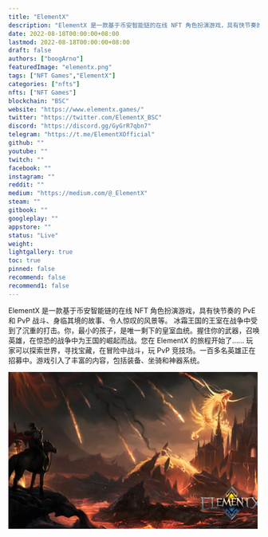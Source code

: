 ```yaml
---
title: "ElementX"
description: "ElementX 是一款基于币安智能链的在线 NFT 角色扮演游戏，具有快节奏的 PvE 和 PvP 战斗、身临其境的故事、令人惊叹的风景等。"
date: 2022-08-18T00:00:00+08:00
lastmod: 2022-08-18T00:00:00+08:00
draft: false
authors: ["boogArno"]
featuredImage: "elementx.png"
tags: ["NFT Games","ElementX"]
categories: ["nfts"]
nfts: ["NFT Games"]
blockchain: "BSC"
website: "https://www.elementx.games/"
twitter: "https://twitter.com/ElementX_BSC"
discord: "https://discord.gg/GyGrR7qbn7"
telegram: "https://t.me/ElementXOfficial"
github: ""
youtube: ""
twitch: ""
facebook: ""
instagram: ""
reddit: ""
medium: "https://medium.com/@_ElementX"
steam: ""
gitbook: ""
googleplay: ""
appstore: ""
status: "Live"
weight: 
lightgallery: true
toc: true
pinned: false
recommend: false
recommend1: false
---
```

ElementX 是一款基于币安智能链的在线 NFT 角色扮演游戏，具有快节奏的 PvE 和 PvP 战斗、身临其境的故事、令人惊叹的风景等。
冰霜王国的王室在战争中受到了沉重的打击。你，最小的孩子，是唯一剩下的皇室血统。握住你的武器，召唤英雄，在惊恐的战争中为王国的崛起而战。您在 ElementX 的旅程开始了……
玩家可以探索世界，寻找宝藏，在冒险中战斗，玩 PvP 竞技场。一百多名英雄正在招募中。游戏引入了丰富的内容，包括装备、坐骑和神器系统。

![elementx-dapp-games-bsc-image1-500x315_166da4d6623c88cf9ebeb8e79061e6a1](elementx-dapp-games-bsc-image1-500x315_166da4d6623c88cf9ebeb8e79061e6a1.png)